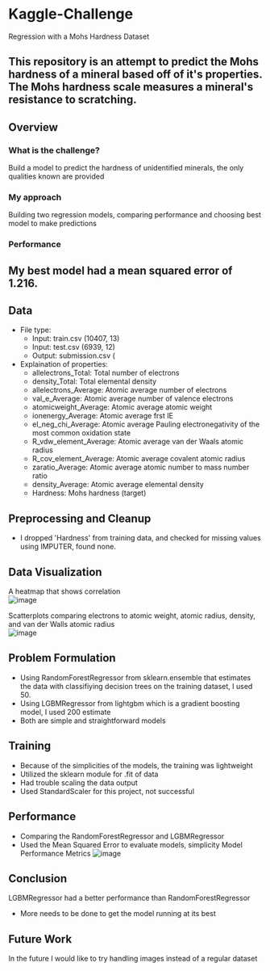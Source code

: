 # Kaggle-Challenge
Regression with a Mohs Hardness Dataset

This repository is an attempt to predict the Mohs hardness of a mineral based off of it's properties. The Mohs hardness scale measures a mineral's resistance to scratching.  
---
## Overview
### What is the challenge?  
Build a model to predict the hardness of unidentified minerals, the only qualities known are provided  
### My approach
Building two regression models, comparing performance and choosing best model to make predictions
### Performance  
My best model had a mean squared error of 1.216.
---  
## Data  
- File type:
  - Input: train.csv (10407, 13)
  - Input: test.csv (6939, 12)
  - Output: submission.csv (
- Explaination of properties:
  - allelectrons_Total: Total number of electrons
  - density_Total: Total elemental density
  - allelectrons_Average: Atomic average number of electrons
  - val_e_Average: Atomic average number of valence electrons
  - atomicweight_Average: Atomic average atomic weight
  - ionenergy_Average: Atomic average frst IE
  - el_neg_chi_Average: Atomic average Pauling electronegativity of the most common oxidation state
  - R_vdw_element_Average: Atomic average van der Waals atomic radius
  - R_cov_element_Average: Atomic average covalent atomic radius
  - zaratio_Average: Atomic average atomic number to mass number ratio
  - density_Average: Atomic average elemental density
  - Hardness: Mohs hardness (target)
## Preprocessing and Cleanup
  - I dropped 'Hardness' from training data, and checked for missing values using IMPUTER, found none.
## Data Visualization 
A heatmap that shows correlation    
![image](https://github.com/hlnbkr/Kaggle-Challenge/assets/113190917/83de7c74-ebff-4f87-9afb-6736d09043b6)

Scatterplots comparing electrons to atomic weight, atomic radius, density, and van der Walls atomic radius  
![image](https://github.com/hlnbkr/Kaggle-Challenge/assets/113190917/5661edee-dc24-486e-90f0-ae9c7c9671d4)

## Problem Formulation
- Using RandomForestRegressor from sklearn.ensemble that estimates the data with classifiying decision trees on the training dataset, I used 50.
- Using LGBMRegressor from lightgbm which is a gradient boosting model, I used 200 estimate
- Both are simple and straightforward models

## Training  
- Because of the simplicities of the models, the training was lightweight
- Utilized the sklearn module for .fit of data
- Had trouble scaling the data output
- Used StandardScaler for this project, not successful

## Performance  
- Comparing the RandomForestRegressor and LGBMRegressor
- Used the Mean Squared Error to evaluate models, simplicity 
  Model Performance Metrics
![image](https://github.com/hlnbkr/Kaggle-Challenge/assets/113190917/6e67d171-c8d8-4094-8ee8-2c8cae1427f6)

## Conclusion
LGBMRegressor had a better performance than RandomForestRegressor
- More needs to be done to get the model running at its best

## Future Work
In the future I would like to try handling images instead of a regular dataset

